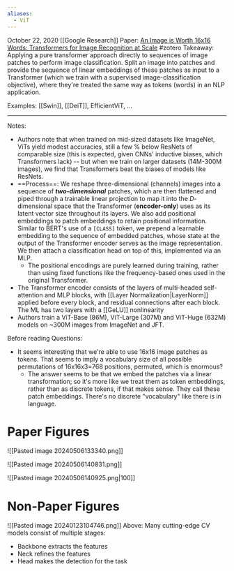 ```yaml
---
aliases:
  - ViT
---
```

October 22, 2020
[[Google Research]]
Paper: [An Image is Worth 16x16 Words: Transformers for Image Recognition at Scale](https://arxiv.org/abs/2010.11929)
#zotero 
Takeaway: Applying a pure transformer approach directly to sequences of image patches to perform image classification. Split an image into patches and provide the sequence of linear embeddings of these patches as input to a Transformer (which we train with a supervised image-classification objective), where they're treated the same way as tokens (words) in an NLP application.

Examples: [[Swin]], [[DeiT]], EfficientViT, ...

---

Notes:
- Authors note that when trained on mid-sized datasets like ImageNet, ViTs yield modest accuracies, still a few % below ResNets of comparable size (this is expected, given CNNs' inductive biases, which Transformers lack) -- but when we train on larger datasets (14M-300M images), we find that Transformers beat the biases of models like ResNets.
- ==Process==: We reshape three-dimensional (channels) images into a sequence of ***two-dimensional*** patches, which are then flattened and piped through a trainable linear projection to map it into the $D$-dimensional space that the Transformer (**encoder-only**) uses as its latent vector size throughout its layers. We also add positional embeddings to patch embeddings to retain positional information. Similar to BERT's use of a `[CLASS]` token, we prepend a learnable embedding to the sequence of embedded patches, whose state at the output of the Transformer encoder serves as the image representation. We then attach a classification head on top of this, implemented via an MLP.
	- The positional encodings are purely learned during training, rather than using fixed functions like the frequency-based ones used in the original Transformer.
- The Transformer encoder consists of the layers of multi-headed self-attention and MLP blocks, with [[Layer Normalization|LayerNorm]] applied before every block, and residual connections after each block. The ML has two layers with a [[GeLU]] nonlinearity
- Authors train a ViT-Base (86M), ViT-Large (307M) and ViT-Huge (632M) models on  ~300M images from ImageNet and JFT.


Before reading Questions: 
- It seems interesting that we're able to use 16x16 image patches as  tokens. That seems to imply a vocabulary size of all possible permutations of 16x16x3=768 positions, permuted, which is enormous?
	- The answer seems to be that we embed the patches via a linear transformation; so it's more like we treat them as token embeddings, rather than as discrete tokens, if that makes sense. They call these patch embeddings. There's no discrete "vocabulary" like there is in language.

# Paper Figures
![[Pasted image 20240506133340.png]]

![[Pasted image 20240506140831.png]]

![[Pasted image 20240506140925.png|100]]




# Non-Paper Figures 
![[Pasted image 20240123104746.png]]
Above: Many cutting-edge CV models consist of multiple stages:
- Backbone extracts the features
- Neck refines the features
- Head makes the detection for the task

